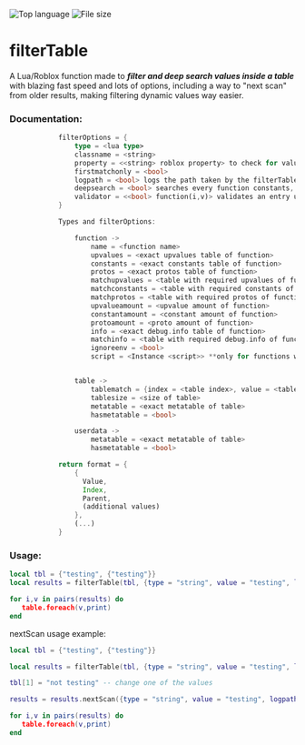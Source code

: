 ![Top language](https://img.shields.io/github/languages/top/Fiusen/filterTable) ![File size](https://img.shields.io/github/size/Fiusen/filterTable/filterTable.lua)

# filterTable

A Lua/Roblox function made to ***filter and deep search values inside a table*** with blazing fast speed and lots of options, including a way to "next scan" from older results, making filtering dynamic values way easier.

### Documentation:
```rs
            filterOptions = {
                type = <lua type>
                classname = <string>
                property = <<string> roblox property> to check for values inside objects, e.g checking the CFrame property of BasePart's -> {type = "Instance", classname = "BasePart", property = "CFrame"}
                firstmatchonly = <bool>
                logpath = <bool> logs the path taken by the filterTable, may decrease performance
                deepsearch = <bool> searches every function constants, upvalues, protos and env aswell, WILL DECREASE performance
                validator = <<bool> function(i,v)> validates an entry using a function **will override the default checking, so using any options presented below will not work**
            }

            Types and filterOptions:

                function -> 
                    name = <function name>
                    upvalues = <exact upvalues table of function>
                    constants = <exact constants table of function>
                    protos = <exact protos table of function>
                    matchupvalues = <table with required upvalues of function>
                    matchconstants = <table with required constants of function>
                    matchprotos = <table with required protos of function>
                    upvalueamount = <upvalue amount of function>
                    constantamount = <constant amount of function>
                    protoamount = <proto amount of function>
                    info = <exact debug.info table of function>
                    matchinfo = <table with required debug.info of function>
                    ignoreenv = <bool>
                    script = <Instance <script>> **only for functions with "script" defined in their env**


                table -> 
                    tablematch = {index = <table index>, value = <table value>, validator = <validator>}
                    tablesize = <size of table>
                    metatable = <exact metatable of table>
                    hasmetatable = <bool>

                userdata -> 
                    metatable = <exact metatable of table>
                    hasmetatable = <bool>

            return format = {
                {
                  Value,
                  Index,
                  Parent,
                  (additional values)
                },
                (...)
            }
```
                    
                    
### Usage:

```lua
local tbl = {"testing", {"testing"}}
local results = filterTable(tbl, {type = "string", value = "testing", logpath = true})

for i,v in pairs(results) do
   table.foreach(v,print)
end
```

nextScan usage example:
```lua
local tbl = {"testing", {"testing"}}

local results = filterTable(tbl, {type = "string", value = "testing", logpath = true}) -- will return 2 values

tbl[1] = "not testing" -- change one of the values

results = results.nextScan({type = "string", value = "testing", logpath = true}) -- will return only 1 value (the unchanged one)

for i,v in pairs(results) do
   table.foreach(v,print)
end
```
